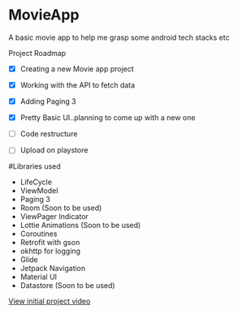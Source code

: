# MovieApp
A basic movie app to help me grasp some android tech stacks etc

Project Roadmap

- [x] Creating a new Movie app project
- [x] Working with the API to fetch data
- [x] Adding Paging 3
- [x] Pretty Basic UI..planning to come up with a new one
- [ ] Code restructure
- [ ] Upload on playstore



#Libraries used
- LifeCycle
- ViewModel
- Paging 3
- Room (Soon to be used)
- ViewPager Indicator
- Lottie Animations (Soon to be used)
- Coroutines
- Retrofit with gson
- okhttp for logging
- Glide
- Jetpack Navigation
- Material UI
- Datastore (Soon to be used)

[View initial project video](https://drive.google.com/file/d/1Z7huXILzHQfELQ1HBK89nbZqer5tjkZF/view?usp=sharing)

